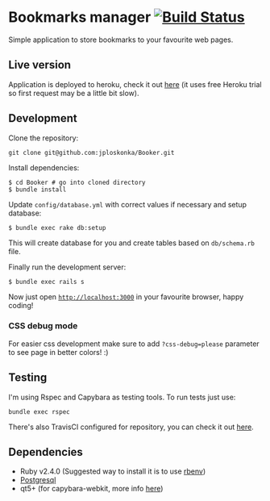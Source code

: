 # Bookmarks manager [![Build Status](https://travis-ci.org/jploskonka/Booker.svg?branch=master)](https://travis-ci.org/jploskonka/Booker)

Simple application to store bookmarks to your favourite web pages.

## Live version
Application is deployed to heroku, check it out
[here](http://bookmanon.herokuapp.com) (it uses free Heroku trial so first
request may be a little bit slow).

## Development
Clone the repository:
```
git clone git@github.com:jploskonka/Booker.git
```

Install dependencies:
```
$ cd Booker # go into cloned directory
$ bundle install
```

Update `config/database.yml` with correct values if necessary and setup database:
```
$ bundle exec rake db:setup
```
This will create database for you and create tables based on `db/schema.rb`
file.

Finally run the development server:
```
$ bundle exec rails s
```

Now just open [`http://localhost:3000`](http://localhost:3000) in your favourite browser, happy coding!

### CSS debug mode
For easier css development make sure to add `?css-debug=please` parameter to see
page in better colors! :)

## Testing
I'm using Rspec and Capybara as testing tools. To run tests just use:
```
bundle exec rspec
```

There's also TravisCI configured for repository, you can check it out
[here](https://travis-ci.org/jploskonka/Booker).

## Dependencies
- Ruby v2.4.0 (Suggested way to install it is to use [rbenv](https://github.com/rbenv/rbenv))
- [Postgresql](https://www.postgresql.org/download/)
- qt5+ (for capybara-webkit, more info
[here](https://github.com/thoughtbot/capybara-webkit/wiki/Installing-Qt-and-compiling-capybara-webkit))
